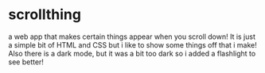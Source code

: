 # scrollthing
a web app that makes certain things appear when you scroll down!
It is just a simple bit of HTML and CSS but i like to show some things off that i make!
Also there is a dark mode, but it was a bit too dark so i added a flashlight to see better!
